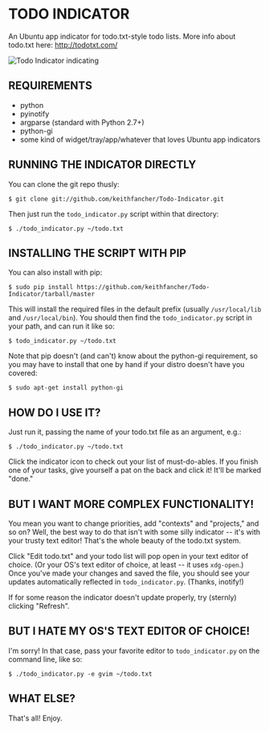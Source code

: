 TODO INDICATOR
==============

An Ubuntu app indicator for todo.txt-style todo lists. More info about todo.txt
here: http://todotxt.com/

![Todo Indicator indicating](https://raw.github.com/keithfancher/Todo-Indicator/master/todo_indicator_shot.png)


REQUIREMENTS
------------
* python
* pyinotify
* argparse (standard with Python 2.7+)
* python-gi
* some kind of widget/tray/app/whatever that loves Ubuntu app indicators


RUNNING THE INDICATOR DIRECTLY
------------------------------
You can clone the git repo thusly:

    $ git clone git://github.com/keithfancher/Todo-Indicator.git

Then just run the `todo_indicator.py` script within that directory:

    $ ./todo_indicator.py ~/todo.txt


INSTALLING THE SCRIPT WITH PIP
------------------------------
You can also install with pip:

    $ sudo pip install https://github.com/keithfancher/Todo-Indicator/tarball/master

This will install the required files in the default prefix (usually
`/usr/local/lib` and `/usr/local/bin`). You should then find the
`todo_indicator.py` script in your path, and can run it like so:

    $ todo_indicator.py ~/todo.txt

Note that pip doesn't (and can't) know about the python-gi requirement, so you
may have to install that one by hand if your distro doesn't have you covered:

    $ sudo apt-get install python-gi


HOW DO I USE IT?
----------------
Just run it, passing the name of your todo.txt file as an argument, e.g.:

    $ ./todo_indicator.py ~/todo.txt

Click the indicator icon to check out your list of must-do-ables. If you finish
one of your tasks, give yourself a pat on the back and click it! It'll be
marked "done."


BUT I WANT MORE COMPLEX FUNCTIONALITY!
--------------------------------------
You mean you want to change priorities, add "contexts" and "projects," and so
on? Well, the best way to do that isn't with some silly indicator -- it's with
your trusty text editor! That's the whole beauty of the todo.txt system.

Click "Edit todo.txt" and your todo list will pop open in your text editor of
choice. (Or your OS's text editor of choice, at least -- it uses `xdg-open`.)
Once you've made your changes and saved the file, you should see your updates
automatically reflected in `todo_indicator.py`. (Thanks, inotify!)

If for some reason the indicator doesn't update properly, try (sternly)
clicking "Refresh".


BUT I HATE MY OS'S TEXT EDITOR OF CHOICE!
-----------------------------------------
I'm sorry! In that case, pass your favorite editor to `todo_indicator.py` on the
command line, like so:

    $ ./todo_indicator.py -e gvim ~/todo.txt


WHAT ELSE?
----------
That's all! Enjoy.
